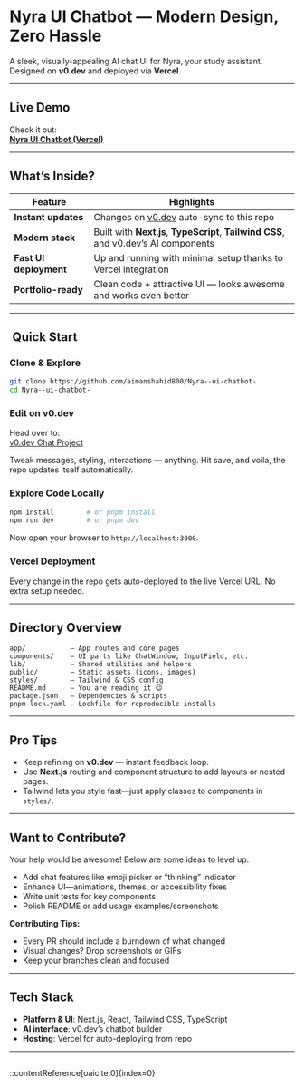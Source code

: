 #  Nyra UI Chatbot — Modern Design, Zero Hassle

A sleek, visually-appealing AI chat UI for Nyra, your study assistant. Designed on **v0.dev** and deployed via **Vercel**.

---

##  Live Demo

Check it out:  
[**Nyra UI Chatbot (Vercel)**](https://vercel.com/aiman-shahids-projects/v0-modern-chatbot-design)

---

##  What’s Inside?

| Feature | Highlights |
|---------|------------|
| **Instant updates** | Changes on [v0.dev](https://v0.dev/chat/projects/p2LQpPAE0w4) auto-sync to this repo |
| **Modern stack** | Built with **Next.js**, **TypeScript**, **Tailwind CSS**, and v0.dev’s AI components |
| **Fast UI deployment** | Up and running with minimal setup thanks to Vercel integration |
| **Portfolio-ready** | Clean code + attractive UI — looks awesome and works even better |

---

## ​  Quick Start

###  Clone & Explore
```bash
git clone https://github.com/aimanshahid800/Nyra--ui-chatbot-
cd Nyra--ui-chatbot-
```

###  Edit on v0.dev
Head over to:  
[v0.dev Chat Project](https://v0.dev/chat/projects/p2LQpPAE0w4)  

Tweak messages, styling, interactions — anything. Hit save, and voila, the repo updates itself automatically.

###  Explore Code Locally
```bash
npm install        # or pnpm install
npm run dev        # or pnpm dev
```
Now open your browser to `http://localhost:3000`.

###  Vercel Deployment
Every change in the repo gets auto-deployed to the live Vercel URL. No extra setup needed.

---

##  Directory Overview

```
app/           – App routes and core pages  
components/    – UI parts like ChatWindow, InputField, etc.  
lib/           – Shared utilities and helpers  
public/        – Static assets (icons, images)  
styles/        – Tailwind & CSS config  
README.md      – You are reading it 😉  
package.json   – Dependencies & scripts  
pnpm-lock.yaml – Lockfile for reproducible installs  
```

---

##  Pro Tips

- Keep refining on **v0.dev** — instant feedback loop.
- Use **Next.js** routing and component structure to add layouts or nested pages.
- Tailwind lets you style fast—just apply classes to components in `styles/`.

---

##  Want to Contribute?

Your help would be awesome! Below are some ideas to level up:

- Add chat features like emoji picker or “thinking” indicator  
- Enhance UI—animations, themes, or accessibility fixes  
- Write unit tests for key components  
- Polish README or add usage examples/screenshots

**Contributing Tips:**
- Every PR should include a burndown of what changed  
- Visual changes? Drop screenshots or GIFs  
- Keep your branches clean and focused

---

##  Tech Stack

- **Platform & UI**: Next.js, React, Tailwind CSS, TypeScript  
- **AI interface**: v0.dev’s chatbot builder  
- **Hosting**: Vercel for auto-deploying from repo

---

## 
::contentReference[oaicite:0]{index=0}
